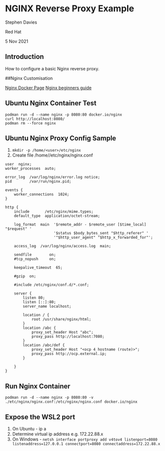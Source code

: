 # NGINX Reverse Proxy Example

Stephen Davies

Red Hat

5 Nov 2021

## Introduction

How to configure a basic Nginx reverse proxy.

##Nginx Customisation

[Nginx Docker Page](https://hub.docker.com/_/nginx/)
[Nginx beginners guide](https://nginx.org/en/docs/beginners_guide.html)

## Ubuntu Nginx Container Test

```
podman run -d --name nginx -p 8080:80 docker.io/nginx
curl http://localhost:8080/
podman rm --force nginx
```

## Ubuntu Nginx Proxy Config Sample

1. `mkdir -p /home/<user>/etc/nginx`
1. Create file /home/<user>/etc/nginx/nginx.conf

```
user  nginx;
worker_processes  auto;

error_log  /var/log/nginx/error.log notice;
pid        /var/run/nginx.pid;

events {
    worker_connections  1024;
}

http {
    include       /etc/nginx/mime.types;
    default_type  application/octet-stream;

    log_format  main  '$remote_addr - $remote_user [$time_local] "$request" '
                      '$status $body_bytes_sent "$http_referer" '
                      '"$http_user_agent" "$http_x_forwarded_for"';

    access_log  /var/log/nginx/access.log  main;

    sendfile        on;
    #tcp_nopush     on;

    keepalive_timeout  65;

    #gzip  on;

    #include /etc/nginx/conf.d/*.conf;

    server {
        listen 80;
        listen [::]:80;
        server_name localhost;

        location / {
            root /usr/share/nginx/html;
        }
        location /abc {
            proxy_set_header Host "abc";
            proxy_pass http://localhost:7080;
        }
        location /abc/def {
            proxy_set_header Host "<ocp 4 hostname (route)>";
            proxy_pass http://ocp.external.ip;
        }

    }
}
```

## Run Nginx Container

```
podman run -d --name nginx -p 8080:80 -v ./etc/nginx/nginx.conf:/etc/nginx/nginx.conf docker.io/nginx
```

## Expose the WSL2 port

1. On Ubuntu - ip a
1. Determine virtual ip address e.g. 172.22.88.x
1. On Windows - `netsh interface portproxy add v4tov4 listenport=8080 listenaddress=127.0.0.1 connectport=8080 connectaddress=172.22.88.x`
